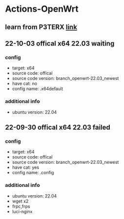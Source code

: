 # Actions-OpenWrt
## learn from P3TERX [link](https://github.com/P3TERX/Actions-OpenWrt)
## 22-10-03 offical x64 22.03 waiting
### config
- target: x64
- source code: offical
- source code version: branch_openwrt-22.03_newest
- have cat: no
- config name: .x64default
### additional info
- ubuntu version: 22.04

## 22-09-30 offical x64 22.03 failed
### config
- target: x64
- source code: offical
- source code version: branch_openwrt-22.03_newest
- have cat: yes
- config name: .config
### additional info
- ubuntu version: 22.04
- wget x2
- frpc,frps
- luci-nginx